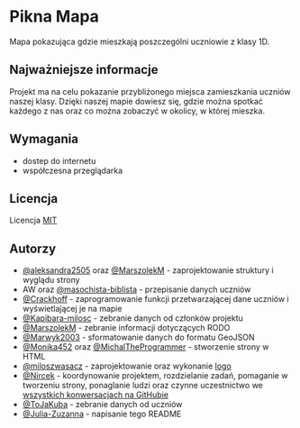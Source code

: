 # Pikna Mapa
Mapa pokazująca gdzie mieszkają poszczególni uczniowie z klasy 1D.

## Najważniejsze informacje
Projekt ma na celu pokazanie przybliżonego miejsca zamieszkania uczniów naszej klasy. Dzięki naszej mapie dowiesz się, gdzie można spotkać każdego z nas oraz co można zobaczyć w okolicy, w której mieszka.

## Wymagania
+ dostep do internetu
+ współczesna przeglądarka

## Licencja
Licencja [MIT](LICENSE)

## Autorzy
+ [@aleksandra2505](https://github.com/aleksandra2505) oraz [@MarszolekM](https://github.com/MarszolekM) - zaprojektowanie struktury i wyglądu strony
+ AW oraz [@masochista-biblista](https:/github.com/masochista-biblista) - przepisanie danych uczniów
+ [@Crackhoff](https://github.com/Crackhoff) - zaprogramowanie funkcji przetwarzającej dane uczniów i wyświetlającej je na mapie
+ [@Kapibara-milosc](https://github.com/Kapibara-milosc) - zebranie danych od członków projektu
+ [@MarszolekM](https://github.com/MarszolekM) - zebranie informacji dotyczących RODO
+ [@Marwyk2003](https://github.com/Marwyk2003) - sformatowanie danych do formatu GeoJSON
+ [@Monika452](https://github.com/Monika452) oraz [@MichalTheProgrammer](https://github.com/MichalTheProgrammer) - stworzenie strony w HTML
+ [@miloszwasacz](https://github.com/miloszwasacz) - zaprojektowanie oraz wykonanie [logo](<PIKna mapa logo v2.svg>)
+ [@Nircek](https://github.com/Nircek) - koordynowanie projektem, rozdzielanie zadań, pomaganie w tworzeniu strony, ponaglanie ludzi oraz czynne uczestnictwo we [wszystkich konwersacjach na GitHubie](https://github.com/Nircek/pikna-mapa/issues?q=is%3Aclosed)
+ [@ToJaKuba](https://github.com/ToJaKuba) - zebranie danych od uczniów
+ [@Julia-Zuzanna](https://github.com/Julia-Zuzanna) - napisanie tego README
